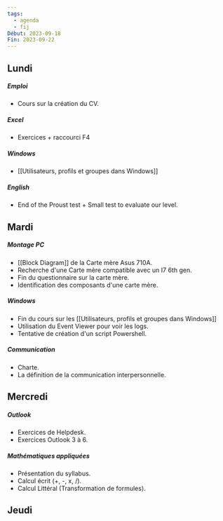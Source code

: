 ```yaml
---
tags:
  - agenda
  - fij
Début: 2023-09-18
Fin: 2023-09-22
---
```


## Lundi
##### Emploi
- Cours sur la création du CV.

##### Excel
- Exercices + raccourci F4

##### Windows
- [[Utilisateurs, profils et groupes dans Windows]]

##### English
- End of the Proust test + Small test to evaluate our level.

## Mardi
##### Montage PC
- [[Block Diagram]] de la Carte mère Asus 710A.
- Recherche d'une Carte mère compatible avec un I7 6th gen.
- Fin du questionnaire sur la carte mère.
- Identification des composants d'une carte mère.

##### Windows
-  Fin du cours sur les [[Utilisateurs, profils et groupes dans Windows]] 
- Utilisation du Event Viewer pour voir les logs.
- Tentative de création d'un script Powershell.
##### Communication
-  Charte.
- La définition de la communication interpersonnelle. 

## Mercredi

##### Outlook

- Exercices de Helpdesk.
- Exercices Outlook 3 à 6.

##### Mathématiques appliquées 

- Présentation du syllabus.
- Calcul écrit (+, -, x, /).
- Calcul Littéral (Transformation de formules).

## Jeudi